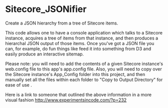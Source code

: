 # Sitecore_JSONifier
Create a JSON hierarchy from a tree of Sitecore items.

This code allows one to have a console application which talks to a Sitecore instance,
acquires a tree of items from that instance, and then produces a hierarchal JSON output of those items.
Once you've got a JSON file you can, for example, do fun things like feed it into something from D3 and easily produce an
interactive sitemap.

Please note: you will need to add the contents of a given Sitecore instance's web.config file to this app's app.config file.
Also, you will need to copy over the Sitecore instance's App_Config folder into this project, and then manually set
all the files within each folder to "Copy to Output Directory" for ease of use .

Here is a link to someone that outlined the above information in a more visual fashion
http://www.experimentsincode.com/?p=232
